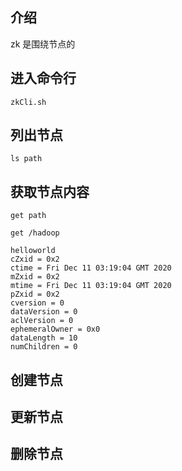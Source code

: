 ## 介绍
zk 是围绕节点的

## 进入命令行
```
zkCli.sh
```

## 列出节点
```
ls path
```

## 获取节点内容
```
get path
```

```
get /hadoop

helloworld
cZxid = 0x2
ctime = Fri Dec 11 03:19:04 GMT 2020
mZxid = 0x2
mtime = Fri Dec 11 03:19:04 GMT 2020
pZxid = 0x2
cversion = 0
dataVersion = 0
aclVersion = 0
ephemeralOwner = 0x0
dataLength = 10
numChildren = 0
```

## 创建节点

## 更新节点

## 删除节点
